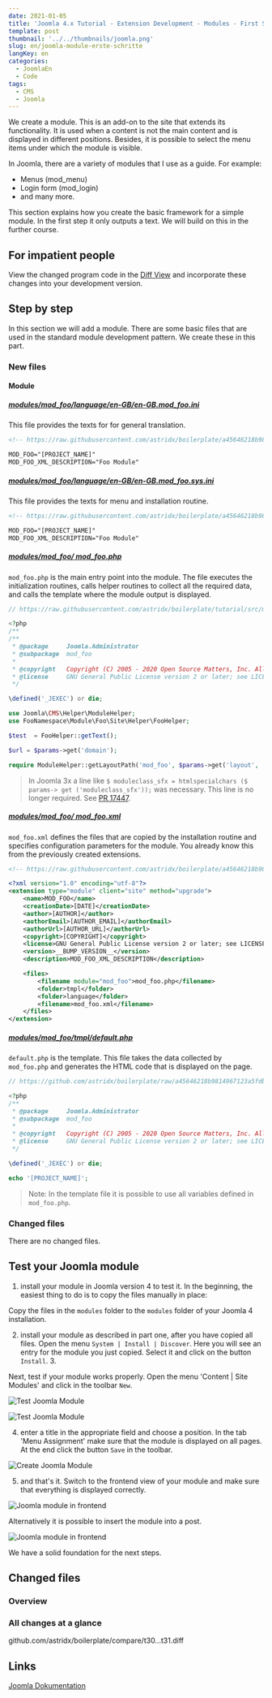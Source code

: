 ```yaml
---
date: 2021-01-05
title: 'Joomla 4.x Tutorial - Extension Development - Modules - First Steps'
template: post
thumbnail: '../../thumbnails/joomla.png'
slug: en/joomla-module-erste-schritte
langKey: en
categories:
  - JoomlaEn
  - Code
tags:
  - CMS
  - Joomla
---
```


We create a module. This is an add-on to the site that extends its functionality. It is used when a content is not the main content and is displayed in different positions. Besides, it is possible to select the menu items under which the module is visible.

In Joomla, there are a variety of modules that I use as a guide. For example:

- Menus (mod_menu)
- Login form (mod_login)
- and many more.

This section explains how you create the basic framework for a simple module. In the first step it only outputs a text. We will build on this in the further course.

## For impatient people

View the changed program code in the [Diff View](https://github.com/astridx/boilerplate/compare/t30...t31) and incorporate these changes into your development version.

## Step by step

In this section we will add a module. There are some basic files that are used in the standard module development pattern. We create these in this part.

### New files

#### Module

##### [modules/mod_foo/language/en-GB/en-GB.mod_foo.ini](https://github.com/astridx/boilerplate/blob/51a02d3706fbf64b023e242def2086b1529cfe8d/src/modules/mod_foo/language/en-GB/en-GB.mod_foo.ini)

This file provides the texts for for general translation.

```xml
<!-- https://raw.githubusercontent.com/astridx/boilerplate/a45646218b9814967123a5fdbea27cbabc8a6293/src/modules/mod_foo/language/en-GB/en-GB.mod_foo.ini -->

MOD_FOO="[PROJECT_NAME]"
MOD_FOO_XML_DESCRIPTION="Foo Module"
```

##### [modules/mod_foo/language/en-GB/en-GB.mod_foo.sys.ini](https://github.com/astridx/boilerplate/blob/51a02d3706fbf64b023e242def2086b1529cfe8d/src/modules/mod_foo/language/en-GB/en-GB.mod_foo.sys.ini)

This file provides the texts for menu and installation routine.

```xml
<!-- https://raw.githubusercontent.com/astridx/boilerplate/a45646218b9814967123a5fdbea27cbabc8a6293/src/modules/mod_foo/language/en-GB/en-GB.mod_foo.sys.ini -->

MOD_FOO="[PROJECT_NAME]"
MOD_FOO_XML_DESCRIPTION="Foo Module"

```

##### [modules/mod_foo/ mod_foo.php](https://github.com/astridx/boilerplate/blob/51a02d3706fbf64b023e242def2086b1529cfe8d/src/modules/mod_foo/mod_foo.php)

`mod_foo.php` is the main entry point into the module. The file executes the initialization routines, calls helper routines to collect all the required data, and calls the template where the module output is displayed.

```php
// https://raw.githubusercontent.com/astridx/boilerplate/tutorial/src/modules/mod_foo/mod_foo.php

<?php
/**
/**
 * @package     Joomla.Administrator
 * @subpackage  mod_foo
 *
 * @copyright   Copyright (C) 2005 - 2020 Open Source Matters, Inc. All rights reserved.
 * @license     GNU General Public License version 2 or later; see LICENSE.txt
 */

\defined('_JEXEC') or die;

use Joomla\CMS\Helper\ModuleHelper;
use FooNamespace\Module\Foo\Site\Helper\FooHelper;

$test  = FooHelper::getText();

$url = $params->get('domain');

require ModuleHelper::getLayoutPath('mod_foo', $params->get('layout', 'default'));

```

> In Joomla 3x a line like `$ moduleclass_sfx = htmlspecialchars ($ params-> get ('moduleclass_sfx'));` was necessary. This line is no longer required. See [PR 17447](https://github.com/joomla/joomla-cms/pull/17447).

##### [modules/mod_foo/ mod_foo.xml](https://github.com/astridx/boilerplate/blob/51a02d3706fbf64b023e242def2086b1529cfe8d/src/modules/mod_foo/mod_foo.xml)

`mod_foo.xml` defines the files that are copied by the installation routine and specifies configuration parameters for the module. You already know this from the previously created extensions.

```xml
<!-- https://raw.githubusercontent.com/astridx/boilerplate/a45646218b9814967123a5fdbea27cbabc8a6293/src/modules/mod_foo/mod_foo.xml -->

<?xml version="1.0" encoding="utf-8"?>
<extension type="module" client="site" method="upgrade">
	<name>MOD_FOO</name>
	<creationDate>[DATE]</creationDate>
	<author>[AUTHOR]</author>
	<authorEmail>[AUTHOR_EMAIL]</authorEmail>
	<authorUrl>[AUTHOR_URL]</authorUrl>
	<copyright>[COPYRIGHT]</copyright>
	<license>GNU General Public License version 2 or later; see LICENSE.txt</license>
	<version>__BUMP_VERSION__</version>
	<description>MOD_FOO_XML_DESCRIPTION</description>

	<files>
		<filename module="mod_foo">mod_foo.php</filename>
		<folder>tmpl</folder>
		<folder>language</folder>
		<filename>mod_foo.xml</filename>
	</files>
</extension>

```

##### [modules/mod_foo/tmpl/default.php](https://github.com/astridx/boilerplate/blob/51a02d3706fbf64b023e242def2086b1529cfe8d/src/modules/mod_foo/tmpl/default.php)

`default.php` is the template. This file takes the data collected by `mod_foo.php` and generates the HTML code that is displayed on the page.

```php
// https://github.com/astridx/boilerplate/raw/a45646218b9814967123a5fdbea27cbabc8a6293/src/modules/mod_foo/tmpl/default.php

<?php
/**
 * @package     Joomla.Administrator
 * @subpackage  mod_foo
 *
 * @copyright   Copyright (C) 2005 - 2020 Open Source Matters, Inc. All rights reserved.
 * @license     GNU General Public License version 2 or later; see LICENSE.txt
 */

\defined('_JEXEC') or die;

echo '[PROJECT_NAME]';

```

> Note: In the template file it is possible to use all variables defined in `mod_foo.php`.

### Changed files

There are no changed files.

## Test your Joomla module

1. install your module in Joomla version 4 to test it. In the beginning, the easiest thing to do is to copy the files manually in place:

Copy the files in the `modules` folder to the `modules` folder of your Joomla 4 installation.

2. install your module as described in part one, after you have copied all files. Open the menu `System | Install | Discover`. Here you will see an entry for the module you just copied. Select it and click on the button `Install`. 3.

Next, test if your module works properly. Open the menu 'Content | Site Modules' and click in the toolbar `New`.

![Test Joomla Module](/images/j4x36x1.png)

![Test Joomla Module](/images/j4x36x1b.png)

4. enter a title in the appropriate field and choose a position. In the tab 'Menu Assignment' make sure that the module is displayed on all pages. At the end click the button `Save` in the toolbar.

![Create Joomla Module](/images/j4x36x2.png)

5. and that's it. Switch to the frontend view of your module and make sure that everything is displayed correctly.

![Joomla module in frontend](/images/j4x36x3.png)

Alternatively it is possible to insert the module into a post.

![Joomla module in frontend](/images/j4x36x4.png)

We have a solid foundation for the next steps.

## Changed files

### Overview

### All changes at a glance

github.com/astridx/boilerplate/compare/t30...t31.diff

## Links

[Joomla Dokumentation](https://docs.joomla.org/J4.x:Creating_a_Simple_Module/de)
